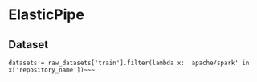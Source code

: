 # ElasticPipe
## Dataset
~~~raw_datasets = load_dataset('code_search_net', 'python')
datasets = raw_datasets['train'].filter(lambda x: 'apache/spark' in x['repository_name'])~~~
